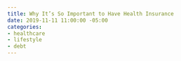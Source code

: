 ```yaml
---
title: Why It’s So Important to Have Health Insurance
date: 2019-11-11 11:00:00 -05:00
categories:
- healthcare
- lifestyle
- debt
---
```


